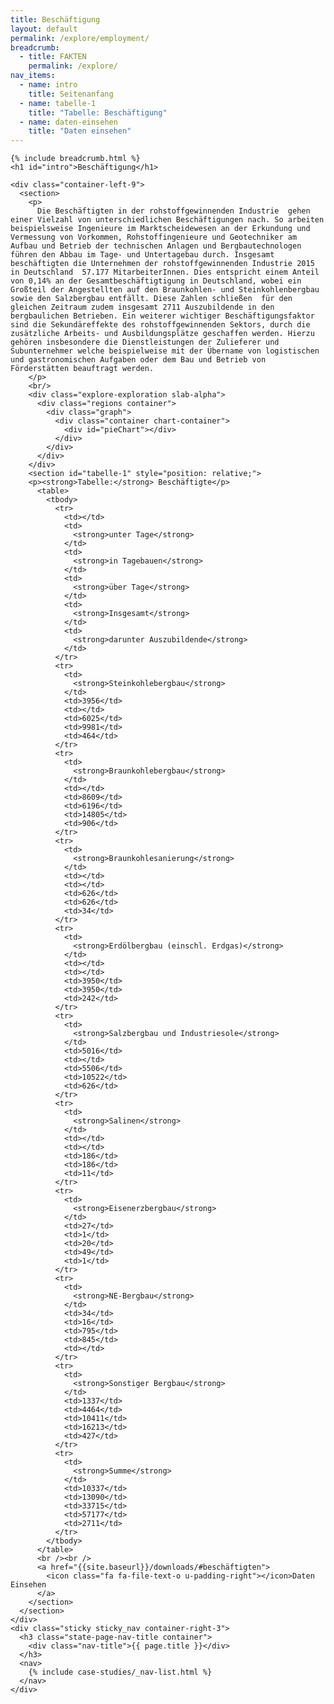 ```yaml
---
title: Beschäftigung
layout: default
permalink: /explore/employment/
breadcrumb:
  - title: FAKTEN
    permalink: /explore/
nav_items:
  - name: intro
    title: Seitenanfang
  - name: tabelle-1
    title: "Tabelle: Beschäftigung"
  - name: daten-einsehen
    title: "Daten einsehen"
---
```


<link rel="stylesheet" type="text/css" href="{{ site.baseurl_root }}/css/slick-theme.css"/>
<link rel="stylesheet" type="text/css" href="//cdn.jsdelivr.net/jquery.slick/1.6.0/slick.css"/>

<main class="container-page-wrapper layout-state-pages">
  <section class="container" style="position: relative;">

    {% include breadcrumb.html %}
    <h1 id="intro">Beschäftigung</h1>

    <div class="container-left-9">
      <section>
        <p>
          Die Beschäftigten in der rohstoffgewinnenden Industrie  gehen einer Vielzahl von unterschiedlichen Beschäftigungen nach. So arbeiten beispielsweise Ingenieure im Marktscheidewesen an der Erkundung und Vermessung von Vorkommen, Rohstoffingenieure und Geotechniker am Aufbau und Betrieb der technischen Anlagen und Bergbautechnologen führen den Abbau im Tage- und Untertagebau durch. Insgesamt  beschäftigten die Unternehmen der rohstoffgewinnenden Industrie 2015 in Deutschland  57.177 MitarbeiterInnen. Dies entspricht einem Anteil von 0,14% an der Gesamtbeschäftigtigung in Deutschland, wobei ein Großteil der Angestellten auf den Braunkohlen- und Steinkohlenbergbau sowie den Salzbergbau entfällt. Diese Zahlen schließen  für den gleichen Zeitraum zudem insgesamt 2711 Auszubildende in den bergbaulichen Betrieben. Ein weiterer wichtiger Beschäftigungsfaktor sind die Sekundäreffekte des rohstoffgewinnenden Sektors, durch die zusätzliche Arbeits- und Ausbildungsplätze geschaffen werden. Hierzu gehören insbesondere die Dienstleistungen der Zulieferer und Subunternehmer welche beispielweise mit der Übername von logistischen und gastronomischen Aufgaben oder dem Bau und Betrieb von Förderstätten beauftragt werden.
        </p>
        <br/>
        <div class="explore-exploration slab-alpha">
          <div class="regions container">
            <div class="graph">
              <div class="container chart-container">
                <div id="pieChart"></div>
              </div>
            </div>
          </div>
        </div>
        <section id="tabelle-1" style="position: relative;">
        <p><strong>Tabelle:</strong> Beschäftigte</p>
          <table>
            <tbody>
              <tr>
                <td></td>
                <td>
                  <strong>unter Tage</strong>
                </td>
                <td>
                  <strong>in Tagebauen</strong>
                </td>
                <td>
                  <strong>über Tage</strong>
                </td>
                <td>
                  <strong>Insgesamt</strong>
                </td>
                <td>
                  <strong>darunter Auszubildende</strong>
                </td>
              </tr>
              <tr>
                <td>
                  <strong>Steinkohlebergbau</strong>
                </td>
                <td>3956</td>
                <td></td>
                <td>6025</td>
                <td>9981</td>
                <td>464</td>
              </tr>
              <tr>
                <td>
                  <strong>Braunkohlebergbau</strong>
                </td>
                <td></td>
                <td>8609</td>
                <td>6196</td>
                <td>14805</td>
                <td>906</td>
              </tr>
              <tr>
                <td>
                  <strong>Braunkohlesanierung</strong>
                </td>
                <td></td>
                <td></td>
                <td>626</td>
                <td>626</td>
                <td>34</td>
              </tr>
              <tr>
                <td>
                  <strong>Erdölbergbau (einschl. Erdgas)</strong>
                </td>
                <td></td>
                <td></td>
                <td>3950</td>
                <td>3950</td>
                <td>242</td>
              </tr>
              <tr>
                <td>
                  <strong>Salzbergbau und Industriesole</strong>
                </td>
                <td>5016</td>
                <td></td>
                <td>5506</td>
                <td>10522</td>
                <td>626</td>
              </tr>
              <tr>
                <td>
                  <strong>Salinen</strong>
                </td>
                <td></td>
                <td></td>
                <td>186</td>
                <td>186</td>
                <td>11</td>
              </tr>
              <tr>
                <td>
                  <strong>Eisenerzbergbau</strong>
                </td>
                <td>27</td>
                <td>1</td>
                <td>20</td>
                <td>49</td>
                <td>1</td>
              </tr>
              <tr>
                <td>
                  <strong>NE-Bergbau</strong>
                </td>
                <td>34</td>
                <td>16</td>
                <td>795</td>
                <td>845</td>
                <td></td>
              </tr>
              <tr>
                <td>
                  <strong>Sonstiger Bergbau</strong>
                </td>
                <td>1337</td>
                <td>4464</td>
                <td>10411</td>
                <td>16213</td>
                <td>427</td>
              </tr>
              <tr>
                <td>
                  <strong>Summe</strong>
                </td>
                <td>10337</td>
                <td>13090</td>
                <td>33715</td>
                <td>57177</td>
                <td>2711</td>
              </tr>
            </tbody>
          </table>
          <br /><br />
          <a href="{{site.baseurl}}/downloads/#beschäftigten">
            <icon class="fa fa-file-text-o u-padding-right"></icon>Daten Einsehen
          </a>
        </section>
      </section>
    </div>
    <div class="sticky sticky_nav container-right-3">
      <h3 class="state-page-nav-title container">
        <div class="nav-title">{{ page.title }}</div>
      </h3>
      <nav>
        {% include case-studies/_nav-list.html %}
      </nav>
    </div>
  </section>
</main>

<script src="https://ajax.googleapis.com/ajax/libs/jquery/1.12.4/jquery.min.js"></script>
<script type="text/javascript" src="//cdn.jsdelivr.net/jquery.slick/1.6.0/slick.min.js"></script>
<script type="text/javascript" src="{{ site.baseurl_root }}/js/lib/static.min.js" charset="utf-8"></script>
<script type="text/javascript" src="https://cdnjs.cloudflare.com/ajax/libs/jqPlot/1.0.8/jquery.jqplot.min.js"></script>
<link rel="stylesheet" type="text/css" href="https://cdnjs.cloudflare.com/ajax/libs/jqPlot/1.0.8/jquery.jqplot.min.css"/>
<script type="text/javascript" src="https://cdnjs.cloudflare.com/ajax/libs/jqPlot/1.0.8/plugins/jqplot.barRenderer.min.js"></script>
<script type="text/javascript" src="https://cdnjs.cloudflare.com/ajax/libs/jqPlot/1.0.8/plugins/jqplot.pieRenderer.min.js"></script>
<script type="text/javascript" src="https://cdnjs.cloudflare.com/ajax/libs/jqPlot/1.0.8/plugins/jqplot.categoryAxisRenderer.min.js"></script>
<script type="text/javascript" src="https://cdnjs.cloudflare.com/ajax/libs/jqPlot/1.0.8/plugins/jqplot.pointLabels.min.js"></script>
<script type="text/javascript" src="{{ site.baseurl_root }}/js/pages/pieGraph.js" charset="utf-8"></script>
<script type="text/javascript" src="{{ site.baseurl_root }}/js/lib/explore.min.js" charset="utf-8"></script>
